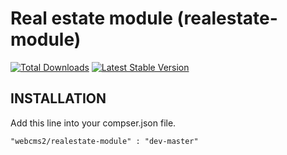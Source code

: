 Real estate module (realestate-module)
=========================

[![Total Downloads](https://poser.pugx.org/webcms2/realestate-module/downloads.png)](https://packagist.org/packages/webcms2/realestate-module)
[![Latest Stable Version](https://poser.pugx.org/webcms2/realestate-module/v/stable.png)](https://github.com/webcms2/realestate-module/releases)


INSTALLATION
-----------

Add this line into your compser.json file.

```
"webcms2/realestate-module" : "dev-master"
```
